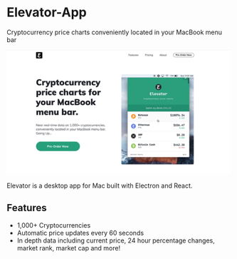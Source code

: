 # Elevator-App
Cryptocurrency price charts conveniently located in your MacBook menu bar

![Elevator App](https://github.com/zayneio/Elevator-App/blob/master/elevator-homepage.png?raw=true)

Elevator is a desktop app for Mac built with Electron and React. 

## Features
* 1,000+ Cryptocurrencies
* Automatic price updates every 60 seconds
* In depth data including current price, 24 hour percentage changes, market rank, market cap and more!
